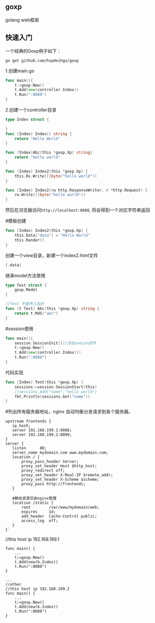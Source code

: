 ## goxp
golang web框架

## 快速入门

一个经典的Goxp例子如下：

``
go get github.com/hxpdeihgu/goxp
``

1.创建main.go
```go
func main(){
	t:=goxp.New()
	t.Add(new(controller.Index))
	t.Run(":8080")
}
```

2.创建一个controller目录
```go
type Index struct {
	
}
func (Index) Index() string {
	return "Hello World"
}
```
```go
func (Index)Abc(this *goxp.Xp) string{
	return "hello world"
}
```

```go
func (Index) Index2(this *goxp.Xp) {
    this.Rs.Write([]byte("hello world"))
}

func (Index) Index2(rw http.ResponseWriter, r *http.Request) {
    rw.Write([]byte("hello world"))
}
```
然后在浏览器访问`http://localhost:8080`, 将会得到一个对应字符串返回

#模板创建
```go
func (Index) Index2(this *goxp.Xp) {
    this.Data["data"] = "Hello World"
    this.Rander()
}
```
创建一个view目录，新建一个index2.html文件
```go
{.data}
```

继承model方法使用

```go
type Test struct {
	goxp.Model
}

//Test 不能传入指针
func (t Test) Abc(this *goxp.Xp) string {
	return t.Md5("abc")
}


````
#session使用
```go
func main(){
	session.SessionInit()//添加seeion控件
	t:=goxp.New()
	t.Add(new(controller.Index)))
	t.Run(":8080")
}
```
代码实现
```go
func (Index) Test(this *goxp.Xp) {
	sessions:=session.SessionStart(this)
	//sessions.Add("name","hello world")
	fmt.Println(sessions.Get("name"))
}
```

#列出所有服务器地址，nginx 自动均衡分发请求到各个服务器。 
 ```
upstream frontends {    
    ip_hash;  
    server 192.168.199.1:8088;
    server 192.168.199.2:8089;
}
server {
    listen      80; 
    server_name mydomain.com www.mydomain.com;
    location / {
        proxy_pass_header Server;
        proxy_set_header Host $http_host;
        proxy_redirect off;
        proxy_set_header X-Real-IP $remote_addr;
        proxy_set_header X-Scheme $scheme;
        proxy_pass http://frontends;
    }
     
    #静态资源交由nginx管理
    location /static {
        root        /var/www/mydomain/web;
        expires     1d;
        add_header  Cache-Control public;
        access_log  off;
    }
}`
```
//this host ip 192.168.199.1
```
func main() {
    ...
    t:=goxp.New()
    t.Add(new(b.Index))
    t.Run(":8080")
}
 
...
//other
//this host ip 192.168.199.2
func main() {
    ...
	t:=goxp.New()
	t.Add(new(b.Index))
	t.Run(":8080")
}
```

